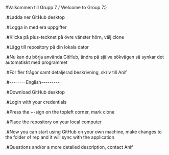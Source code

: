 ﻿#Välkommen till Grupp 7 / Welcome to Group 7:)

.#Ladda ner GitHub desktop

.#Logga in med era uppgifter 

.#Klicka på plus-tecknet på övre vänster hörn, välj clone

.#Lägg till repository på din lokala dator

.#Nu kan du börja använda GitHub, ändra på själva sökvägen så synkar det automatiskt med programmet

.#För fler frågor samt detaljerad beskrivning, skriv till Anif

.#--------English---------

.#Download GitHub desktop

.#Login with your credentials

.#Press the +-sign on the topleft corner, mark clone

.#Place the repository on your local computer

.#Now you can start using GitHub on your own machine, make changes to the folder of rep and it will sync with the application

.#Questions and/or a more detailed description, contact Anif
